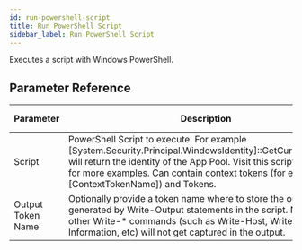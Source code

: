 ```yaml
---
id: run-powershell-script
title: Run PowerShell Script
sidebar_label: Run PowerShell Script
---
```



Executes a script with Windows PowerShell.

## Parameter Reference
| Parameter | Description | Supports Tokens | Default |
| -- | -- | -- | -- |
| Script | PowerShell Script to execute. For example [System.Security.Principal.WindowsIdentity]::GetCurrent().Name will return the identity of the App Pool. Visit this script repository for more examples. Can contain context tokens (for example [ContextTokenName]) and Tokens. | No | None |
| Output Token Name | Optionally provide a token name where to store the output generated by Write-Output statements in the script. Note that other Write-* commands (such as Write-Host, Write-Information, etc) will not get captured in the output. | No | None |
